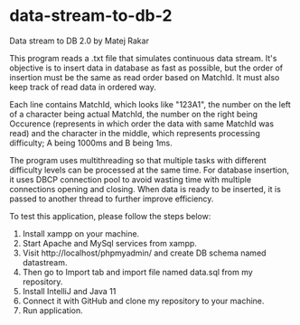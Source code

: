 # data-stream-to-db-2
Data stream to DB 2.0 by Matej Rakar

This program reads a .txt file that simulates continuous data stream. It's objective is to insert data in database
as fast as possible, but the order of insertion must be the same as read order based on MatchId. It must also keep 
track of read data in ordered way.

Each line contains MatchId, which looks like "123A1", the number on the left of a character being actual MatchId,
the number on the right being Occurence (represents in which order the data with same MatchId was read) and 
the character in the middle, which represents processing difficulty; A being 1000ms and B being 1ms.

The program uses multithreading so that multiple tasks with different difficulty levels can be processed at 
the same time. For database insertion, it uses DBCP connection pool to avoid wasting time with multiple connections
opening and closing. When data is ready to be inserted, it is passed to another thread to further improve efficiency.

To test this application, please follow the steps below:

1. Install xampp on your machine.
2. Start Apache and MySql services from xampp.
3. Visit http://localhost/phpmyadmin/ and create DB schema named datastream.
4. Then go to Import tab and import file named data.sql from my repository.
5. Install IntelliJ and Java 11
6. Connect it with GitHub and clone my repository to your machine.
7. Run application.
